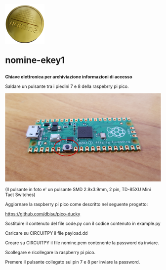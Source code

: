 # <img src="https://github.com/ugo-bp/nomine/blob/main/images/nomine-ico1.png" /> <p>nomine-ekey1</p>
<b>Chiave elettronica per archiviazione informazioni di accesso</b>

Saldare un pulsante tra i piedini 7 e 8 della raspebrry pi pico.


<img src="https://github.com/ugo-bp/nomine-ekey1/blob/main/images/nomine-ekey1.jpg" />

(Il pulsante in foto e' un pulsante SMD 2.9x3.9mm, 2 pin,
 TD-85XU Mini Tact Switches)


Aggiornare la raspberry pi pico come descritto nel seguente progetto:

https://github.com/dbisu/pico-ducky

Sostituire il contenuto del file code.py con il codice contenuto in example.py

Caricare su CIRCUITPY il file payload.dd

Creare su CIRCUITPY il file nomine.pem contenente la password da inviare.

Scollegare e ricollegare la raspberry pi pico.

Premere il pulsante collegato sui pin 7 e 8 per inviare la password.


